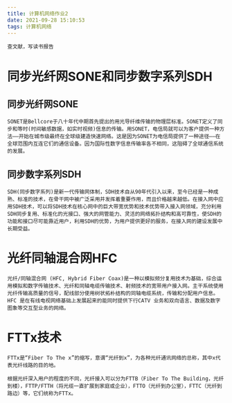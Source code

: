 ```yaml
---
title: 计算机网络作业2
date: 2021-09-28 15:10:53
tags: 计算机网络
---
```


```查文献，写读书报告```

# 同步光纤网SONE和同步数字系列SDH

## 同步光纤网SONE
```SONET是Bellcore于八十年代中期首先提出的用光导纤维传输的物理层标准。SONET定义了同步和等时(时间敏感数据，如实时视频)信息的传输。用SONET，电信局就可以为客户提供一种方法——开始在城市级最终在全球级建造快速网络。这是因为SONET为电信局提供了一种途径——在全球范围内互连它们的通信设备。因为国际性数字信息传输率各不相同，这阻碍了全球通信系统的发展。```

## 同步数字系列SDH
```SDH(同步数字系列)是新一代传输网体制，SDH技术自从90年代引入以来，至今已经是一种成熟、标准的技术，在骨干网中被广泛采用并发挥着重要作用，而且价格越来越低。在接入网中应用SDH技术，可以将SDH技术在核心网中的巨大带宽优势和技术优势带入接入网领域，充分利用SDH同步复用、标准化的光接口、强大的网管能力、灵活的网络拓扑结构和高可靠性，使SDH的功能和接口尽可能靠近用户，利用SDH的优势，为用户提供更好的服务，在接入网的建设发展中长期受益。```

# 光纤同轴混合网HFC
```光纤/同轴混合网 (HFC, Hybrid Fiber Coax)是一种以模拟频分复用技术为基础，综合运用模拟和数字传输技术、光纤和同轴电缆传输技术、射频技术的宽带用户接入网。主干系统使用光纤传输高质量的信号，配线部分使用树状拓朴结构的同轴电缆系统，传输和分配用户信息。HFC 是在有线电视网络基础上发展起来的能同时提供下行CATV 业务和双向语言、数据及数字图象等交互型业务的网络。```

# FTTx技术
```FTTx是“Fiber To The x”的缩写，意谓“光纤到x”，为各种光纤通讯网络的总称，其中x代表光纤线路的目的地。```

```根据光纤深入用户的程度的不同，光纤接入可以分为FTTB（Fiber To The Building，光纤到楼），FTTP/FTTH（将光缆一直扩展到家庭或企业），FTTO（光纤到办公室），FTTC（光纤到路边）等，它们统称为FTTx。```
